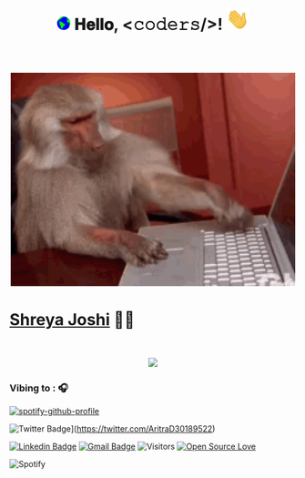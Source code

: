 <h1 align="center">
  <a target="_blank">
    <img src="gif/Earth.gif" width="24px" style="max-width:100%;">
  </a>
  𝐇𝐞𝐥𝐥𝐨, &lt;𝚌𝚘𝚍𝚎𝚛𝚜/&gt;!
  <a target="_blank">
    <img src="gif/Hi.gif" width="40px" />
  </a>
</h1>

<br/>
<br/>
<p align="center">
<img src="gif/monkey.gif" width="500px">
</p>

<h1> <a href="https://github.com/shreyaj1" target="_blank"> <b>Shreya Joshi</b></a>  👩‍💻 </h1>
<br>
<p align="center">
 <a href="https://github.com/DenverCoder1/readme-typing-svg"><img src="https://readme-typing-svg.herokuapp.com?color=%232CF313&size=25&center=true&vCenter=true&width=550&height=50&lines=CS+student;Web+developer;Tech+Enthusiast;Confused+coder+%3A%22);Learning+Blockchain%2Fcrypto;Upgrading+skills&font=georgia"></a>
</p>

### Vibing to : 🎧  <!--img src="https://media.giphy.com/media/kC8QA2OYWOADK0e1Uk/giphy.gif" width="30" style="padding-top: 10px;" -->

[![spotify-github-profile](https://spotify-github-profile.vercel.app/api/view?uid=e29vbvrfdku85y35pqdb8xo15&cover_image=true&theme=novatorem&bar_color=53b14f&bar_color_cover=false)](https://spotify-github-profile.vercel.app/api/view?uid=e29vbvrfdku85y35pqdb8xo15&redirect=true)

![Twitter Badge](https://img.shields.io/badge/-AritraDutta-1ca0f1?style=flat-square&labelColor=1ca0f1&logo=twitter&logoColor=white&link=https://twitter.com/AritraD30189522)](https://twitter.com/AritraD30189522) 

[![Linkedin Badge](https://img.shields.io/badge/-AritraDutta-blue?style=flat-square&logo=Linkedin&logoColor=white&link=https://www.linkedin.com/in/aritra-dutta18/)](https://www.linkedin.com/in/aritra-dutta18/) 
[![Gmail Badge](https://img.shields.io/badge/-aritradutta04@gmail.com-c14438?style=flat-square&logo=Gmail&logoColor=white&link=mailto:aritradutta04@gmail.com)](mailto:aritradutta04@gmail.com)
![Visitors](https://visitor-badge.laobi.icu/badge?page_id=aritra1804.aritra1804)
[![Open Source Love](https://badges.frapsoft.com/os/v1/open-source.svg?v=102)](https://github.com/ellerbrock/open-source-badge/)

![Spotify](https://img.shields.io/badge/Spotify-1ED760?style=for-the-badge&logo=spotify&logoColor=white&link=https://open.spotify.com/playlist/2PxkvP4bE5AFOkaSh9F56u)